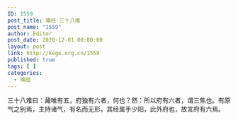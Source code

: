 ```yaml
---
ID: 1559
post_title: 难经·三十八难
post_name: "1559"
author: Editor
post_date: 2020-12-01 00:00:00
layout: post
link: http://kege.org.cn/1559
published: true
tags: [ ]
categories:
  - 难经
---
```

&#x4E09;&#x5341;&#x516B;&#x96BE;&#x66F0;&#xFF1A;&#x85CF;&#x552F;&#x6709;&#x4E94;&#xFF0C;&#x5E9C;&#x72EC;&#x6709;&#x516D;&#x8005;&#xFF0C;&#x4F55;&#x4E5F;&#xFF1F;&#x7136;&#xFF1A;&#x6240;&#x4EE5;&#x5E9C;&#x6709;&#x516D;&#x8005;&#xFF0C;&#x8C13;&#x4E09;&#x7126;&#x4E5F;&#x3002;&#x6709;&#x539F;&#x6C14;&#x4E4B;&#x522B;&#x7109;&#xFF0C;&#x4E3B;&#x6301;&#x8BF8;&#x6C14;&#xFF0C;&#x6709;&#x540D;&#x800C;&#x65E0;&#x5F62;&#xFF0C;&#x5176;&#x7ECF;&#x5C5E;&#x624B;&#x5C11;&#x9633;&#xFF0C;&#x6B64;&#x5916;&#x5E9C;&#x4E5F;&#xFF0C;&#x6545;&#x8A00;&#x5E9C;&#x6709;&#x516D;&#x7109;&#x3002;